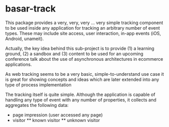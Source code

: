basar-track
===========

This package provides a very, very, very ... very simple tracking component to be used inside any application for tracking
an arbitrary number of event types. These may include site access, user interaction, in-app events (iOS, Android, unameit).

Actually, the key idea behind this sub-project is to provide (1) a learning ground, (2) a sandbox and (3) content to be used
for an upcoming conference talk about the use of asynchronous architectures in ecommerce applications.

As web tracking seems to be a very basic, simple-to-understand use case it is great for showing concepts and ideas which are
later extended into any type of process implementation

The tracking itself is quite simple. Although the application is capable of handling any type of event with any number of
properties, it collects and aggregates the following data:

* page impression (user accessed any page)
* visitor
** known visitor
** unknown visitor